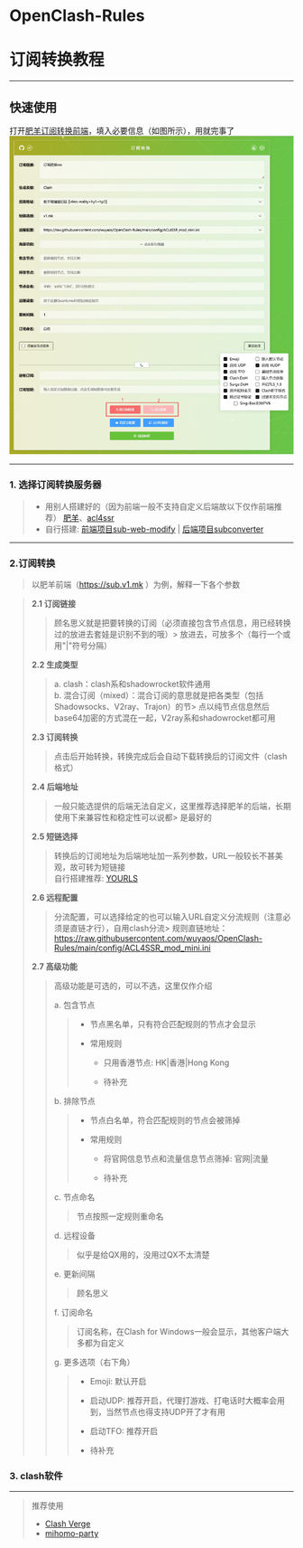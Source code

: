 # OpenClash-Rules

# 订阅转换教程

***

## 快速使用

打开[肥羊订阅转换前端](https://suburl.v1.mk/)，填入必要信息（如图所示），用就完事了
![填写示例](suburl.png)

***

### 1. 选择订阅转换服务器

> - 用别人搭建好的（因为前端一般不支持自定义后端故以下仅作前端推荐）
  [肥羊](https://sub.v1.mk)、[acl4ssr](https://acl4ssr-sub.github.io/)
> - 自行搭建: [前端项目sub-web-modify](https://github.com/youshandefeiyang/sub-web-modify) | [后端项目subconverter](https://github.com/tindy2013/subconverter)

***

### 2.订阅转换

> 以肥羊前端（https://sub.v1.mk ）为例，解释一下各个参数

> **2.1 订阅链接**  
> 
> > 顾名思义就是把要转换的订阅（必须直接包含节点信息，用已经转换过的放进去套娃是识别不到的哦）> 放进去，可放多个（每行一个或用"|"符号分隔）
> 
> **2.2 生成类型**
> 
> > a. clash：clash系和shadowrocket软件通用  
> > b. 混合订阅（mixed）：混合订阅的意思就是把各类型（包括Shadowsocks、V2ray、Trajon）的节> 点以纯节点信息然后base64加密的方式混在一起，V2ray系和shadowrocket都可用
> 
> **2.3 订阅转换**
> 
> > 点击后开始转换，转换完成后会自动下载转换后的订阅文件（clash格式）
> 
> **2.4 后端地址**
> 
> > 一般只能选提供的后端无法自定义，这里推荐选择肥羊的后端，长期使用下来兼容性和稳定性可以说都> 是最好的
> 
> **2.5 短链选择**
> 
>   > 转换后的订阅地址为后端地址加一系列参数，URL一般较长不甚美观，故可转为短链接  
>   > 自行搭建推荐: [YOURLS](https://github.com/YOURLS/YOURLS)
> 
> **2.6 远程配置**
> 
> > 分流配置，可以选择给定的也可以输入URL自定义分流规则（注意必须是直链才行），自用clash分流> 规则直链地址：https://raw.githubusercontent.com/wuyaos/OpenClash-Rules/main/config/ACL4SSR_mod_mini.ini
> 
> 
> **2.7 高级功能**
> 
> > 高级功能是可选的，可以不选，这里仅作介绍
> > 
> > a. 包含节点
> > 
> >   > * 节点黑名单，只有符合匹配规则的节点才会显示
> >   > 
> >   > * 常用规则
> >   >   
> >   >   * 只用香港节点: HK|香港|Hong Kong
> >   >   
> >   >   * 待补充
> > 
> > b. 排除节点
> >   
> >   > * 节点白名单，符合匹配规则的节点会被筛掉
> >   > 
> >   > * 常用规则
> >   >   
> >   >   * 将官网信息节点和流量信息节点筛掉: 官网|流量
> >   >   
> >   >   * 待补充
> > 
> > c. 节点命名
> >   
> >   > 节点按照一定规则重命名
> > 
> > d. 远程设备
> >   
> >   > 似乎是给QX用的，没用过QX不太清楚
> > 
> > e. 更新间隔
> >   
> >   > 顾名思义
> > 
> > f. 订阅命名
> >   
> >   >  订阅名称，在Clash for Windows一般会显示，其他客户端大多都为自定义
> > 
> > g. 更多选项（右下角）
> >   
> >   > * Emoji: 默认开启
> >   > 
> >   > * 启动UDP: 推荐开启，代理打游戏、打电话时大概率会用到，当然节点也得支持UDP开了才有用
> >   > 
> >   > * 启动TFO: 推荐开启
> >   > 
> >   > * 待补充

### 3. clash软件

***

> 推荐使用
> - [Clash Verge](https://github.com/clash-verge-rev/clash-verge-rev)
> - [mihomo-party](https://github.com/mihomo-party-org/mihomo-party)
